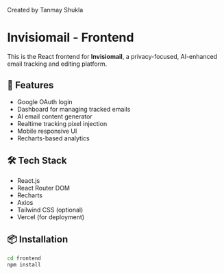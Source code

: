Created by Tanmay Shukla


# Invisiomail - Frontend

This is the React frontend for **Invisiomail**, a privacy-focused, AI-enhanced email tracking and editing platform.

## 🚀 Features

- Google OAuth login
- Dashboard for managing tracked emails
- AI email content generator
- Realtime tracking pixel injection
- Mobile responsive UI
- Recharts-based analytics

## 🛠️ Tech Stack

- React.js
- React Router DOM
- Recharts
- Axios
- Tailwind CSS (optional)
- Vercel (for deployment)

## 📦 Installation

```bash
cd frontend
npm install
